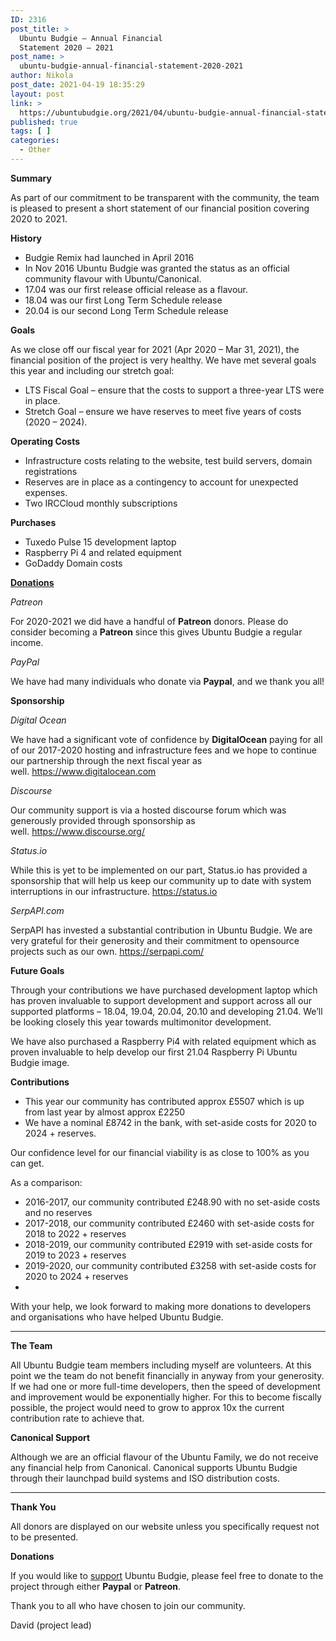 ```yaml
---
ID: 2316
post_title: >
  Ubuntu Budgie – Annual Financial
  Statement 2020 – 2021
post_name: >
  ubuntu-budgie-annual-financial-statement-2020-2021
author: Nikola
post_date: 2021-04-19 18:35:29
layout: post
link: >
  https://ubuntubudgie.org/2021/04/ubuntu-budgie-annual-financial-statement-2020-2021/
published: true
tags: [ ]
categories:
  - Other
---
```

<!-- wp:paragraph -->
<p><strong>Summary</strong></p>
<!-- /wp:paragraph -->

<!-- wp:paragraph -->
<p>As part of our commitment to be transparent with the community, the team is pleased to present a short statement of our financial position covering 2020 to 2021.</p>
<!-- /wp:paragraph -->

<!-- wp:paragraph -->
<p><strong>History</strong></p>
<!-- /wp:paragraph -->

<!-- wp:list -->
<ul><li>Budgie Remix had launched in April 2016</li><li>In Nov 2016 Ubuntu Budgie was granted the status as an official community flavour with Ubuntu/Canonical.</li><li>17.04 was our first release official release as a flavour.</li><li>18.04 was our first Long Term Schedule release</li><li>20.04 is our second Long Term Schedule release</li></ul>
<!-- /wp:list -->

<!-- wp:paragraph -->
<p><strong>Goals</strong></p>
<!-- /wp:paragraph -->

<!-- wp:paragraph -->
<p>As we close off our fiscal year for 2021 (Apr 2020 – Mar 31, 2021), the financial position of the project is very healthy. We have met several goals this year and including our stretch goal:</p>
<!-- /wp:paragraph -->

<!-- wp:list -->
<ul><li>LTS Fiscal Goal – ensure that the costs to support a three-year LTS were in place.</li><li>Stretch Goal – ensure we have reserves to meet five years of costs (2020 – 2024).</li></ul>
<!-- /wp:list -->

<!-- wp:paragraph -->
<p><strong>Operating Costs</strong></p>
<!-- /wp:paragraph -->

<!-- wp:list -->
<ul><li>Infrastructure costs relating to the website, test build servers, domain registrations</li><li>Reserves are in place as a contingency to account for unexpected expenses.</li><li>Two IRCCloud monthly subscriptions</li></ul>
<!-- /wp:list -->

<!-- wp:paragraph -->
<p><strong>Purchases</strong></p>
<!-- /wp:paragraph -->

<!-- wp:list -->
<ul><li>Tuxedo Pulse 15 development laptop</li><li>Raspberry Pi 4 and related equipment</li><li>GoDaddy Domain costs</li></ul>
<!-- /wp:list -->

<!-- wp:paragraph -->
<p><strong><a href="https://ubuntubudgie.org/its-all-thanks-to-you/">Donations</a></strong></p>
<!-- /wp:paragraph -->

<!-- wp:paragraph -->
<p><em>Patreon</em></p>
<!-- /wp:paragraph -->

<!-- wp:paragraph -->
<p>For 2020-2021 we did have a handful of&nbsp;<strong>Patreon</strong>&nbsp;donors. Please do consider becoming a&nbsp;<strong>Patreon</strong>&nbsp;since this gives Ubuntu Budgie a regular income.</p>
<!-- /wp:paragraph -->

<!-- wp:paragraph -->
<p><em>PayPal</em></p>
<!-- /wp:paragraph -->

<!-- wp:paragraph -->
<p>We have had many individuals who donate via&nbsp;<strong>Paypal</strong>, and we thank you all!</p>
<!-- /wp:paragraph -->

<!-- wp:paragraph -->
<p><strong>Sponsorship</strong></p>
<!-- /wp:paragraph -->

<!-- wp:paragraph -->
<p><em>Digital Ocean</em></p>
<!-- /wp:paragraph -->

<!-- wp:paragraph -->
<p>We have had a significant vote of confidence by&nbsp;<strong>DigitalOcean</strong>&nbsp;paying for all of our 2017-2020 hosting and infrastructure fees and we hope to continue our partnership through the next fiscal year as well.&nbsp;<a href="https://www.digitalocean.com/">https://www.digitalocean.com</a></p>
<!-- /wp:paragraph -->

<!-- wp:paragraph -->
<p><em>Discourse</em></p>
<!-- /wp:paragraph -->

<!-- wp:paragraph -->
<p>Our community support is via a hosted discourse forum which was generously provided through sponsorship as well.&nbsp;<a href="https://www.discourse.org/">https://www.discourse.org/</a></p>
<!-- /wp:paragraph -->

<!-- wp:paragraph -->
<p><em>Status.io</em></p>
<!-- /wp:paragraph -->

<!-- wp:paragraph -->
<p>While this is yet to be implemented on our part, Status.io has provided a sponsorship that will help us keep our community up to date with system interruptions in our infrastructure.&nbsp;<a href="https://status.io/">https://status.io</a></p>
<!-- /wp:paragraph -->

<!-- wp:paragraph -->
<p><em>SerpAPI.com</em></p>
<!-- /wp:paragraph -->

<!-- wp:paragraph -->
<p>SerpAPI has invested a substantial contribution in Ubuntu Budgie. We are very grateful for their generosity and their commitment to opensource projects such as our own.&nbsp;<a href="https://serpapi.com/">https://serpapi.com/</a></p>
<!-- /wp:paragraph -->

<!-- wp:paragraph -->
<p><strong>Future Goals</strong></p>
<!-- /wp:paragraph -->

<!-- wp:paragraph -->
<p>Through your contributions we have purchased development laptop which has proven invaluable to support development and support across all our supported platforms – 18.04, 19.04, 20.04, 20.10 and developing 21.04. We’ll be looking closely this year towards multimonitor development.</p>
<!-- /wp:paragraph -->

<!-- wp:paragraph -->
<p>We have also purchased a Raspberry Pi4 with related equipment which as proven invaluable to help develop our first 21.04 Raspberry Pi Ubuntu Budgie image.</p>
<!-- /wp:paragraph -->

<!-- wp:paragraph -->
<p><strong>Contributions</strong></p>
<!-- /wp:paragraph -->

<!-- wp:list -->
<ul><li>This year our community has contributed approx £5507 which is up from last year by almost approx £2250</li><li>We have a nominal £8742 in the bank, with set-aside costs for 2020 to 2024 + reserves.</li></ul>
<!-- /wp:list -->

<!-- wp:paragraph -->
<p>Our confidence level for our financial viability is as close to 100% as you can get.</p>
<!-- /wp:paragraph -->

<!-- wp:paragraph -->
<p>As a comparison:</p>
<!-- /wp:paragraph -->

<!-- wp:list -->
<ul><li>2016-2017, our community contributed £248.90 with no set-aside costs and no reserves</li><li>2017-2018, our community contributed £2460 with set-aside costs for 2018 to 2022 + reserves</li><li>2018-2019, our community contributed £2919 with set-aside costs for 2019 to 2023 + reserves</li><li>2019-2020, our community contributed £3258 with set-aside costs for 2020 to 2024 + reserves</li><li></li></ul>
<!-- /wp:list -->

<!-- wp:paragraph -->
<p>With your help, we look forward to making more donations to developers and organisations who have helped Ubuntu Budgie.</p>
<!-- /wp:paragraph -->

<!-- wp:separator -->
<hr class="wp-block-separator"/>
<!-- /wp:separator -->

<!-- wp:paragraph -->
<p><strong>The Team</strong></p>
<!-- /wp:paragraph -->

<!-- wp:paragraph -->
<p>All Ubuntu Budgie team members including myself are volunteers. At this point we the team do not benefit financially in anyway from your generosity. If we had one or more full-time developers, then the speed of development and improvement would be exponentially higher. For this to become fiscally possible, the project would need to grow to approx 10x the current contribution rate to achieve that.</p>
<!-- /wp:paragraph -->

<!-- wp:paragraph -->
<p><strong>Canonical Support</strong></p>
<!-- /wp:paragraph -->

<!-- wp:paragraph -->
<p>Although we are an official flavour of the Ubuntu Family, we do not receive any financial help from Canonical. Canonical supports Ubuntu Budgie through their launchpad build systems and ISO distribution costs.</p>
<!-- /wp:paragraph -->

<!-- wp:separator -->
<hr class="wp-block-separator"/>
<!-- /wp:separator -->

<!-- wp:paragraph -->
<p><strong>Thank You</strong></p>
<!-- /wp:paragraph -->

<!-- wp:paragraph -->
<p>All donors are displayed on our website unless you specifically request not to be presented.</p>
<!-- /wp:paragraph -->

<!-- wp:paragraph -->
<p><strong>Donations</strong></p>
<!-- /wp:paragraph -->

<!-- wp:paragraph -->
<p>If you would like to&nbsp;<a href="https://ubuntubudgie.org/donate/">support</a>&nbsp;Ubuntu Budgie, please feel free to donate to the project through either&nbsp;<strong>Paypal</strong>&nbsp;or&nbsp;<strong>Patreon</strong>.</p>
<!-- /wp:paragraph -->

<!-- wp:paragraph -->
<p>Thank you to all who have chosen to join our community.</p>
<!-- /wp:paragraph -->

<!-- wp:paragraph -->
<p>David (project lead)</p>
<!-- /wp:paragraph -->